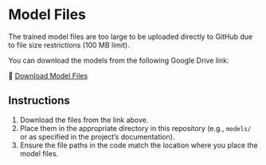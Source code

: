 # Model Files

The trained model files are too large to be uploaded directly to GitHub due to file size restrictions (100 MB limit).  

You can download the models from the following Google Drive link:  

🔗 [Download Model Files](https://drive.google.com/drive/folders/1LrVXu1rjnnvkuKVhBxAhHmYI8a157_ip?usp=sharing)

## Instructions
1. Download the files from the link above.
2. Place them in the appropriate directory in this repository (e.g., `models/` or as specified in the project’s documentation).
3. Ensure the file paths in the code match the location where you place the model files.

